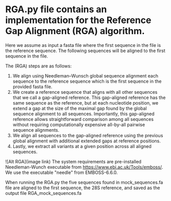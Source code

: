 # RGA.py file contains an implementation for the Reference Gap Alignment (RGA) algorithm.

Here we assume as input a fasta file where the first sequence in the file is the reference sequence. The following sequences will be aligned to the first sequence in the file.

The (RGA) steps are as follows:
1) We align using Needleman–Wunsch global sequence alignment each sequence to the reference sequence which is the first sequence in the provided fasta file.
2) We create a reference sequence that aligns with all other sequences that we call a gap-aligned reference. This gap-aligned reference has the same sequence as the reference, but at each nucleotide position, we extend a gap at the size of the maximal gap found by the global sequence alignment to all sequences. Importantly, this gap-aligned reference allows straightforward comparison among all sequences without requiring computationally expensive all-by-all pairwise sequence alignments. 
3) We align all sequences to the gap-aligned reference using the previous global alignment with additional extended gaps at reference positions. 
4) Lastly, we extract all variants at a given position across all aligned sequences. 

![Alt RGA](image link)
The system requirements are pre-installed Needleman-Wunch executable from https://www.ebi.ac.uk/Tools/emboss/. 
We use the executable "needle" from EMBOSS-6.6.0.

When running the RGA.py the five sequences found in mock_sequences.fa file are aligned to the first sequence, the 28S reference, and saved as the output file RGA_mock_sequences.fa

